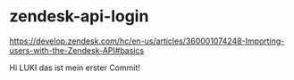# zendesk-api-login

https://develop.zendesk.com/hc/en-us/articles/360001074248-Importing-users-with-the-Zendesk-API#basics

Hi LUKI das ist mein erster Commit!
